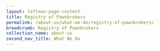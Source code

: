 ```yaml
---
layout: leftnav-page-content
title: Registry of Pawnbrokers
permalink: /about-us/what-we-do/registry-of-pawnbrokers/
breadcrumb: Registry of Pawnbrokers
collection_name: about-us
second_nav_title: What We Do
---
```

